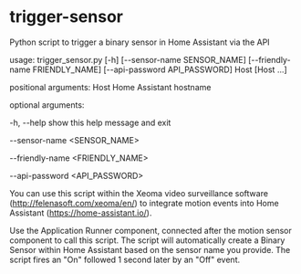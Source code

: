 # trigger-sensor
Python script to trigger a binary sensor in Home Assistant via the API

usage: trigger_sensor.py [-h] [--sensor-name SENSOR_NAME]
                         [--friendly-name FRIENDLY_NAME]
                         [--api-password API_PASSWORD]
                         Host [Host ...]

positional arguments:
  Host                  Home Assistant hostname

optional arguments:

  -h, --help            show this help message and exit

  --sensor-name <SENSOR_NAME>

  --friendly-name <FRIENDLY_NAME>

  --api-password <API_PASSWORD>

You can use this script within the Xeoma video surveillance software (http://felenasoft.com/xeoma/en/) to integrate motion events into Home Assistant (https://home-assistant.io/).

Use the Application Runner component, connected after the motion sensor component to call this script. The script will automatically create a Binary Sensor within Home Assistant based on the sensor name you provide. The script fires an "On" followed 1 second later by an "Off" event. 


